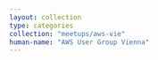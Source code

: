 ```yaml
---
layout: collection
type: categories
collection: "meetups/aws-vie"
human-name: "AWS User Group Vienna"
---
```

